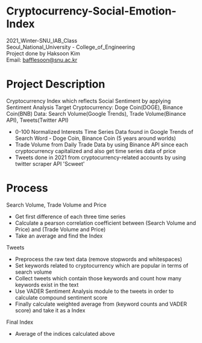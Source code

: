 # Cryptocurrency-Social-Emotion-Index
2021_Winter-SNU_IAB_Class   
Seoul_National_University - College_of_Engineering   
Project done by Haksoon Kim   
Email: bafflesoon@snu.ac.kr   

# Project Description
Cryptocurrency Index which reflects Social Sentiment by applying Sentiment Analysis
Target Cryptocurrency: Doge Coin(DOGE), Binance Coin(BNB)
Data: Search Volume(Google Trends), Trade Volume(Binance API), Tweets(Twitter API)
- 0-100 Normalized Interests Time Series Data found in Google Trends of Search Word - Doge Coin, Binance Coin (5 years around worlds)
- Trade Volume from Daily Trade Data by using Binance API since each cryptocurrency capitalized and also get time series data of price
- Tweets done in 2021 from cryptocurrency-related accounts by using twitter scraper API 'Scweet'

# Process
Search Volume, Trade Volume and Price
- Get first difference of each three time series
- Calculate a pearson correlation coefficient between (Search Volume and Price) and (Trade Volume and Price)
- Take an average and find the Index

Tweets
- Preprocess the raw text data (remove stopwords and whitespaces)
- Set keywords related to cryptocurrency which are popular in terms of search volume
- Collect tweets which contain those keywords and count how many keywords exist in the text
- Use VADER Sentiment Analysis module to the tweets in order to calculate compound sentiment score
- Finally calculate weighted average from (keyword counts and VADER score) and take it as a Index

Final Index
- Average of the indices calculated above
